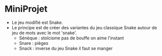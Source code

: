 # MiniProjet
- Le jeu modifié est Snake.
- Le principe est de créer des variantes du jeu classique Snake autour de jeu de mots avec le mot 'snake'.
    - Sénèque : stoïcisme pas de bouffe on aime l'instant
    - Snare : pièges
    - Snack : inverse du jeu Snake il faut se manger
